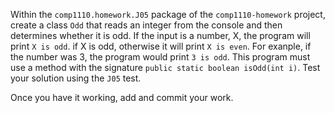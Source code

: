 Within the `comp1110.homework.J05` package of the `comp1110-homework` project,
create a class `Odd` that reads an integer from the console and then determines
whether it is odd. If the input is a number, X, the program will print `X is odd`.
if X is odd, otherwise it will print `X is even`. For exanple, if the number was 3,
the program would print `3 is odd`. This program must use a method with the
signature `public static boolean isOdd(int i)`. Test your solution using the
`J05` test.

Once you have it working, add and commit your work.
